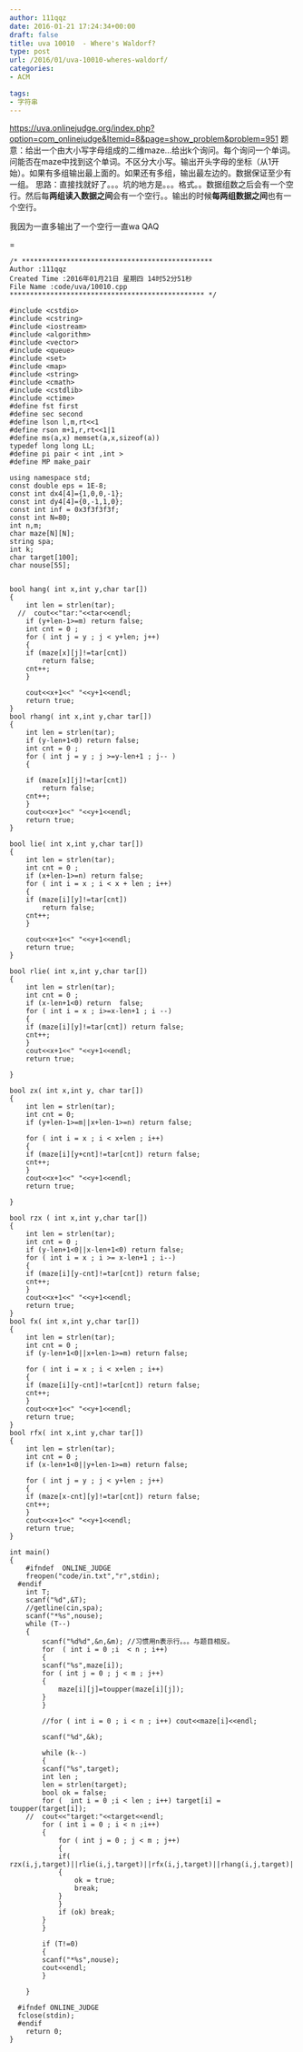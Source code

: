```yaml
---
author: 111qqz
date: 2016-01-21 17:24:34+00:00
draft: false
title: uva 10010  - Where's Waldorf?
type: post
url: /2016/01/uva-10010-wheres-waldorf/
categories:
- ACM

tags:
- 字符串
---
```


https://uva.onlinejudge.org/index.php?option=com_onlinejudge&Itemid=8&page=show_problem&problem=951
题意：给出一个由大小写字母组成的二维maze...给出k个询问。每个询问一个单词。问能否在maze中找到这个单词。不区分大小写。输出开头字母的坐标（从1开始）。如果有多组输出最上面的。如果还有多组，输出最左边的。数据保证至少有一组。
思路：直接找就好了。。。坑的地方是。。。格式。。数据组数之后会有一个空行。然后每**两组读入数据之间**会有一个空行。。输出的时候**每两组数据之间**也有一个空行。

我因为一直多输出了一个空行一直wa QAQ

= 

    
    /* ***********************************************
    Author :111qqz
    Created Time :2016年01月21日 星期四 14时52分51秒
    File Name :code/uva/10010.cpp
    ************************************************ */
    
    #include <cstdio>
    #include <cstring>
    #include <iostream>
    #include <algorithm>
    #include <vector>
    #include <queue>
    #include <set>
    #include <map>
    #include <string>
    #include <cmath>
    #include <cstdlib>
    #include <ctime>
    #define fst first
    #define sec second
    #define lson l,m,rt<<1
    #define rson m+1,r,rt<<1|1
    #define ms(a,x) memset(a,x,sizeof(a))
    typedef long long LL;
    #define pi pair < int ,int >
    #define MP make_pair
    
    using namespace std;
    const double eps = 1E-8;
    const int dx4[4]={1,0,0,-1};
    const int dy4[4]={0,-1,1,0};
    const int inf = 0x3f3f3f3f;
    const int N=80;
    int n,m;
    char maze[N][N];
    string spa;
    int k;
    char target[100];
    char nouse[55];
    
    
    bool hang( int x,int y,char tar[])
    {
        int len = strlen(tar);
      //  cout<<"tar:"<<tar<<endl;
        if (y+len-1>=m) return false;
        int cnt = 0 ;
        for ( int j = y ; j < y+len; j++)
        {
    	if (maze[x][j]!=tar[cnt])
    	    return false;
    	cnt++;
        }
    
        cout<<x+1<<" "<<y+1<<endl;
        return true;
    }
    bool rhang( int x,int y,char tar[])
    {
        int len = strlen(tar);
        if (y-len+1<0) return false;
        int cnt = 0 ;
        for ( int j = y ; j >=y-len+1 ; j-- )
        {
    	
    	if (maze[x][j]!=tar[cnt])
    	    return false;
    	cnt++;
        }
        cout<<x+1<<" "<<y+1<<endl;
        return true;
    }
    
    bool lie( int x,int y,char tar[])
    {
        int len = strlen(tar);
        int cnt = 0 ;
        if (x+len-1>=n) return false;
        for ( int i = x ; i < x + len ; i++)
        {
    	if (maze[i][y]!=tar[cnt])
    	    return false;
    	cnt++;
        }
        
        cout<<x+1<<" "<<y+1<<endl;
        return true;
    }
    
    bool rlie( int x,int y,char tar[])
    {
        int len = strlen(tar);
        int cnt = 0 ;
        if (x-len+1<0) return  false;
        for ( int i = x ; i>=x-len+1 ; i --)
        {
    	if (maze[i][y]!=tar[cnt]) return false;
    	cnt++;
        }
        cout<<x+1<<" "<<y+1<<endl;
        return true;
        
    }
    
    bool zx( int x,int y, char tar[])
    {
        int len = strlen(tar);
        int cnt = 0;
        if (y+len-1>=m||x+len-1>=n) return false;
    
        for ( int i = x ; i < x+len ; i++)
        {
    	if (maze[i][y+cnt]!=tar[cnt]) return false;
    	cnt++;
        }
        cout<<x+1<<" "<<y+1<<endl;
        return true;
    
    }
    
    bool rzx ( int x,int y,char tar[])
    {
        int len = strlen(tar);
        int cnt = 0 ;
        if (y-len+1<0||x-len+1<0) return false;
        for ( int i = x ; i >= x-len+1 ; i--)
        {
    	if (maze[i][y-cnt]!=tar[cnt]) return false;
    	cnt++;
        }
        cout<<x+1<<" "<<y+1<<endl;
        return true;
    }
    bool fx( int x,int y,char tar[])
    {
        int len = strlen(tar);
        int cnt = 0 ; 
        if (y-len+1<0||x+len-1>=m) return false;
    
        for ( int i = x ; i < x+len ; i++)
        {
    	if (maze[i][y-cnt]!=tar[cnt]) return false;
    	cnt++;
        }
        cout<<x+1<<" "<<y+1<<endl;
        return true;
    }
    bool rfx( int x,int y,char tar[])
    {
        int len = strlen(tar);
        int cnt = 0 ;
        if (x-len+1<0||y+len-1>=m) return false;
        
        for ( int j = y ; j < y+len ; j++)
        {
    	if (maze[x-cnt][y]!=tar[cnt]) return false;
    	cnt++;
        }
        cout<<x+1<<" "<<y+1<<endl;
        return true;
    }
    
    int main()
    {
    	#ifndef  ONLINE_JUDGE 
    	freopen("code/in.txt","r",stdin);
      #endif
    	int T;
    	scanf("%d",&T);
    	//getline(cin,spa);
    	scanf("*%s",nouse);
    	while (T--)
    	{
    	    scanf("%d%d",&n,&m); //习惯用n表示行。。。与题目相反。
    	    for  ( int i = 0 ;i  < n ; i++)
    	    {
    		scanf("%s",maze[i]);
    		for ( int j = 0 ; j < m ; j++)
    		{
    		    maze[i][j]=toupper(maze[i][j]);
    		}
    	    }
    
    	    //for ( int i = 0 ; i < n ; i++) cout<<maze[i]<<endl;
    
    	    scanf("%d",&k);
    	
    	    while (k--)
    	    {
    		scanf("%s",target);
    		int len ;
    		len = strlen(target);
    		bool ok = false;
    		for (  int i = 0 ;i < len ; i++) target[i] = toupper(target[i]);
    	//	cout<<"target:"<<target<<endl;
    		for ( int i = 0 ; i < n ;i++)
    		{
    		    for ( int j = 0 ; j < m ; j++)
    		    {
    			if( rzx(i,j,target)||rlie(i,j,target)||rfx(i,j,target)||rhang(i,j,target)||hang(i,j,target)||fx(i,j,target)||lie(i,j,target)||zx(i,j,target)) 
    			{
    			    ok = true;
    			    break;
    			}
    		    }
    		    if (ok) break;
    		}
    	    }
    
    	    if (T!=0)
    	    {
    		scanf("*%s",nouse);
    		cout<<endl;
    	    }
    
    	}
    
      #ifndef ONLINE_JUDGE  
      fclose(stdin);
      #endif
        return 0;
    }
    



